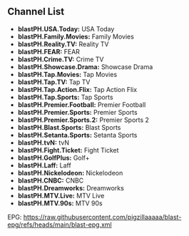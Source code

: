 ## Channel List

*   **blastPH.USA.Today:** USA Today
*   **blastPH.Family.Movies:** Family Movies
*   **blastPH.Reality.TV:** Reality TV
*   **blastPH.FEAR:** FEAR
*   **blastPH.Crime.TV:** Crime TV
*   **blastPH.Showcase.Drama:** Showcase Drama
*   **blastPH.Tap.Movies:** Tap Movies
*   **blastPH.Tap.TV:** Tap TV
*   **blastPH.Tap.Action.Flix:** Tap Action Flix
*   **blastPH.Tap.Sports:** Tap Sports
*   **blastPH.Premier.Football:** Premier Football
*   **blastPH.Premier.Sports:** Premier Sports
*   **blastPH.Premier.Sports.2:** Premier Sports 2
*   **blastPH.Blast.Sports:** Blast Sports
*   **blastPH.Setanta.Sports:** Setanta Sports
*   **blastPH.tvN:** tvN
*   **blastPH.Fight.Ticket:** Fight Ticket
*   **blastPH.GolfPlus:** Golf+
*   **blastPH.Laff:** Laff
*   **blastPH.Nickelodeon:** Nickelodeon
*   **blastPH.CNBC:** CNBC
*   **blastPH.Dreamworks:** Dreamworks
*   **blastPH.MTV.Live:** MTV Live
*   **blastPH.MTV.90s:** MTV 90s

EPG: https://raw.githubusercontent.com/pigzillaaaaa/blast-epg/refs/heads/main/blast-epg.xml
